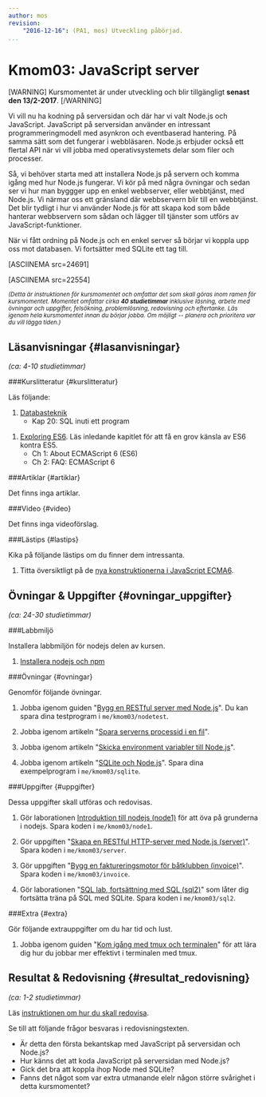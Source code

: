 ```yaml
---
author: mos
revision:
    "2016-12-16": (PA1, mos) Utveckling påbörjad.
...
```

Kmom03: JavaScript server
==================================

[WARNING]
Kursmomentet är under utveckling och blir tillgängligt **senast den 13/2-2017**.
[/WARNING]

Vi vill nu ha kodning på serversidan och där har vi valt Node.js och JavaScript.  JavaScript på serversidan använder en intressant programmeringmodell med asynkron och eventbaserad hantering. På samma sätt som det fungerar i webbläsaren. Node.js erbjuder också ett flertal API när vi vill jobba med operativsystemets delar som filer och processer.

Så, vi behöver starta med att installera Node.js på servern och komma igång med hur Node.js fungerar. Vi kör på med några övningar och sedan ser vi hur man byggger upp en enkel webbserver, eller webbtjänst, med Node.js. Vi närmar oss ett gränsland där webbservern blir till en webbtjänst. Det blir tydligt i hur vi använder Node.js för att skapa kod som både hanterar webbservern som sådan och lägger till tjänster som utförs av JavaScript-funktioner.

När vi fått ordning på Node.js och en enkel server så börjar vi koppla upp oss mot databasen. Vi fortsätter med SQLite ett tag till.

[ASCIINEMA src=24691]

[ASCIINEMA src=22554]



<small><i>(Detta är instruktionen för kursmomentet och omfattar det som skall göras inom ramen för kursmomentet. Momentet omfattar cirka **40 studietimmar** inklusive läsning, arbete med övningar och uppgifter, felsökning, problemlösning, redovisning och eftertanke. Läs igenom hela kursmomentet innan du börjar jobba. Om möjligt -- planera och prioritera var du vill lägga tiden.)</i></small>



Läsanvisningar  {#lasanvisningar}
---------------------------------

*(ca: 4-10 studietimmar)*


###Kurslitteratur  {#kurslitteratur}

Läs följande:

1. [Databasteknik](kunskap/boken-databasteknik)
    * Kap 20: SQL inuti ett program

<!--
1. Läsanvisning Javascript. (array/objekt)
-->

1. [Exploring ES6](kunskap/boken-exploring-es6). Läs inledande kapitlet för att få en grov känsla av ES6 kontra ES5.
    * Ch 1: About ECMAScript 6 (ES6)
    * Ch 2: FAQ: ECMAScript 6




###Artiklar {#artiklar}

Det finns inga artiklar.



###Video  {#video}

Det finns inga videoförslag.



###Lästips {#lastips}

Kika på följande lästips om du finner dem intressanta.

1. Titta översiktligt på de [nya konstruktionerna i JavaScript ECMA6](https://github.com/lukehoban/es6features/blob/master/README.md).

<!--
1. Titta översiktligt på [Babel](https://babeljs.io/) som är en JavaScript till JavaScript kompilator som stödjer ECMA6.

1. I boken [Exploring ES6](kunskap/boken-exploring-es6) handlar kapitel 15 om klasser och kapitel 16 om moduler, två goda sätt att strukturera sin kod i ES6.

-->



Övningar & Uppgifter  {#ovningar_uppgifter}
-------------------------------------------

*(ca: 24-30 studietimmar)*



###Labbmiljö

Installera labbmiljön för nodejs delen av kursen.

1. [Installera nodejs och npm](kunskap/installera-node-och-npm)

<!--
1. [Installera babel-node lokalt](labbmiljo/babel-node)
-->



###Övningar {#ovningar}

Genomför följande övningar.

1. Jobba igenom guiden "[Bygg en RESTful server med Node.js](kunskap/bygg-en-restful-server-med-node-js)". Du kan spara dina testprogram i `me/kmom03/nodetest`.

1. Jobba igenom artikeln "[Spara serverns processid i en fil](kunskap/spara-serverns-processid-i-en-fil)".

1. Jobba igenom artikeln "[Skicka environment variabler till Node.js](kunskap/skicka-environment-variabler-till-nodejs)".

1. Jobba igenom artikeln "[SQLite och Node.js](kunskap/sqlite-och-nodejs)". Spara dina exempelprogram i `me/kmom03/sqlite`.



###Uppgifter {#uppgifter}

Dessa uppgifter skall utföras och redovisas.

1. Gör laborationen [Introduktion till nodejs (node1)](uppgift/introduktion-till-nodejs) för att öva på grunderna i nodejs. Spara koden i `me/kmom03/node1`.

1. Gör uppgiften "[Skapa en RESTful HTTP-server med Node.js (server)](uppgift/skapa-en-restful-http-server-med-node-js)". Spara koden i `me/kmom03/server`.

1. Gör uppgiften "[Bygg en faktureringsmotor för båtklubben (invoice)](uppgift/bygg-en-faktureringsmotor-for-batklubben)". Spara koden i `me/kmom03/invoice`.

1. Gör laborationen "[SQL lab, fortsättning med SQL (sql2)](uppgift/sql-lab-fortsattning-med-sql)" som låter dig fortsätta träna på SQL med SQLite. Spara koden i `me/kmom03/sql2`.



###Extra {#extra}

Gör följande extrauppgifter om du har tid och lust.

1. Jobba igenom guiden "[Kom igång med tmux och terminalen](kunskap/kom-igang-med-tmux-och-terminalen)" för att lära dig hur du jobbar mer effektivt i terminalen med tmux.

<!--
Fortsätt träna på JavaScript i webbläsaren.

1. Gör uppgiften "[JavaScript och arrayer](uppgift/javascript-och-arrayer)".

2. Gör uppgiften "[JavaScript med objekt](uppgift/javascript-och-objekt)".

3. Gör uppgiften "[Rita flaggor med JavaScript och objekt](uppgift/gor-svenska-flaggan-med-javascript-och-objekt)".
-->



Resultat & Redovisning  {#resultat_redovisning}
-----------------------------------------------

*(ca: 1-2 studietimmar)*

Läs [instruktionen om hur du skall redovisa](kurser/dbjs/redovisa).

Se till att följande frågor besvaras i redovisningstexten.

* Är detta den första bekantskap med JavaScript på serversidan och Node.js?
* Hur känns det att koda JavaScript på serversidan med Node.js?
* Gick det bra att koppla ihop Node med SQLite?
* Fanns det något som var extra utmanande elelr någon större svårighet i detta kursmomentet?
